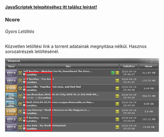 **[JavaScriptek telepítéséhez itt találsz leírást!](https://github.com/Soresu/JavaScripts)**

### Ncore
###### Gyors Letöltés
   Közvetlen letöltési link a torrent adatainak megnyitása nélkül. Hasznos sorozatrészek letöltésénél.

![alt text](https://raw.githubusercontent.com/Soresu/Others/master/Images/JavaScripts/Ncore/NcoreGYL.png "Példa 1")
